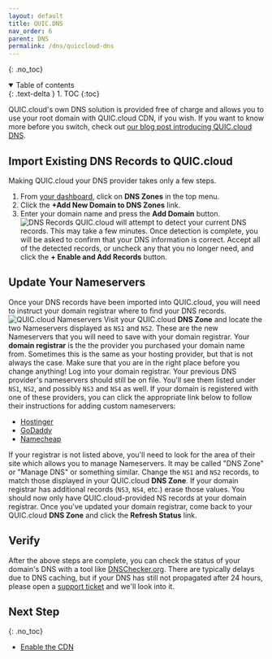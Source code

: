 ```yaml
---
layout: default
title: QUIC.DNS
nav_order: 6
parent: DNS
permalink: /dns/quiccloud-dns
---
```


{: .no_toc} 

<details open markdown="block">
  <summary>
    Table of contents
  </summary>
  {: .text-delta }
1. TOC
{:toc}

</details>

QUIC.cloud's own DNS solution is provided free of charge and allows you to use your root domain with QUIC.cloud CDN, if you wish. If you want to know more before you switch, check out [our blog post introducing QUIC.cloud DNS](https://quic.cloud/introducing-quic-cloud-dns/). 

## Import Existing DNS Records to QUIC.cloud 

Making QUIC.cloud your DNS provider takes only a few steps. 

1. From [your dashboard](https://my.quic.cloud), click on **DNS Zones** in the top menu. 
2. Click the **+Add New Domain to DNS Zones** link. 
3. Enter your domain name and press the **Add Domain** button. ![DNS Records](https://quic.cloud/wp-content/uploads/2020/10/Records.png) QUIC.cloud will attempt to detect your current DNS records. This may take a few minutes. Once detection is complete, you will be asked to confirm that your DNS information is correct. Accept all of the detected records, or uncheck any that you no longer need, and click the **+ Enable and Add Records** button. 

## Update Your Nameservers 

Once your DNS records have been imported into QUIC.cloud, you will need to instruct your domain registrar where to find your DNS records. ![QUIC.cloud Nameservers](https://quic.cloud/wp-content/uploads/2020/10/Name-Servers.png) Visit your QUIC.cloud **DNS Zone** and locate the two Nameservers displayed as `NS1` and `NS2`. These are the new Nameservers that you will need to save with your domain registrar. Your **domain registrar** is the the provider you purchased your domain name from. Sometimes this is the same as your hosting provider, but that is not always the case. Make sure that you are in the right place before you change anything! Log into your domain registrar. Your previous DNS provider's nameservers should still be on file. You'll see them listed under `NS1`, `NS2`, and possibly `NS3` and `NS4` as well. If your domain is registered with one of these providers, you can click the appropriate link below to follow their instructions for adding custom nameservers: 

- [Hostinger](https://support.hostinger.com/en/articles/1696789-how-to-change-nameservers-at-hostinger) 
- [GoDaddy](https://www.godaddy.com/help/change-nameservers-for-my-domains-664) 
- [Namecheap](https://www.namecheap.com/support/knowledgebase/article.aspx/767/10/how-to-change-dns-for-a-domain/) 

If your registrar is not listed above, you'll need to look for the area of their site which allows you to manage Nameservers. It may be called "DNS Zone" or "Manage DNS" or something similar. Change the `NS1` and `NS2` records, to match those displayed in your QUIC.cloud **DNS Zone**. If your domain registrar has additional records (`NS3`, `NS4`, etc.) erase those values. You should now only have QUIC.cloud-provided NS records at your domain registrar. Once you've updated your domain registrar, come back to your QUIC.cloud **DNS Zone** and click the **Refresh Status** link. 

## Verify 

After the above steps are complete, you can check the status of your domain's DNS with a tool like [DNSChecker.org](https://dnschecker.org/). There are typically delays due to DNS caching, but if your DNS has still not propagated after 24 hours, please open a [support ticket](https://quic.cloud/support/) and we'll look into it. 

## Next Step
{: .no_toc} 
- [Enable the CDN](/quic-cloud-doc/cdn)